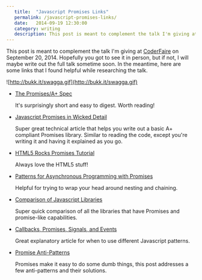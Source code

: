 ```yaml
---
   title:  "Javascript Promises Links"
   permalink: /javascript-promises-links/
   date:   2014-09-19 12:30:00
   category: writing
   description: This post is meant to complement the talk I'm giving at on September 20, 2014. These are some links that I found helpful while researching the talk.
---
```


This post is meant to complement the talk I'm giving at [CoderFaire](http://tennessee.coderfaire.com/) on September 20, 2014. Hopefully you got to see it in person, but if not, I will maybe write out the full talk sometime soon. In the meantime, here are some links that I found helpful while researching the talk.

![http://bukk.it/swagga.gif](http://bukk.it/swagga.gif)

- [The Promises/A+ Spec](http://promisesaplus.com/)

   It's surprisingly short and easy to digest. Worth reading!

- [Javascript Promises in Wicked Detail](http://www.mattgreer.org/articles/promises-in-wicked-detail/)

   Super great technical article that helps you write out a basic A+ compliant Promises library. Similar to reading the code, except you're writing it and having it explained as you go.

- [HTML5 Rocks Promises Tutorial](http://www.html5rocks.com/en/tutorials/es6/promises/)

   Always love the HTML5 stuff!

- [Patterns for Asynchronous Programming with Promises](http://www.joezimjs.com/javascript/patterns-asynchronous-programming-promises/)

    Helpful for trying to wrap your head around nesting and chaining.

- [Comparison of Javascript Libraries](http://complexitymaze.com/2014/03/03/javascript-promises-a-comparison-of-libraries/)

   Super quick comparison of all the libraries that have Promises and promise-like capabilities.

- [Callbacks, Promises, Signals, and Events](http://blog.millermedeiros.com/callbacks-promises-signals-and-events/)

    Great explanatory article for when to use different Javascript patterns.

- [Promise Anti-Patterns](http://taoofcode.net/promise-anti-patterns/)

    Promises make it easy to do some dumb things, this post addresses a few anti-patterns and their solutions.
